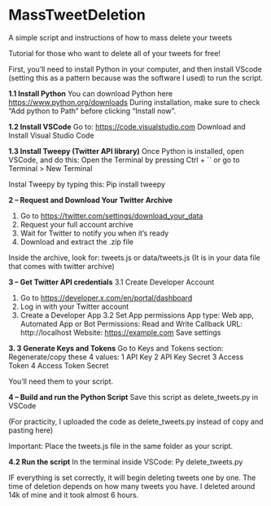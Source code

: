# MassTweetDeletion
A simple script and instructions of how to mass delete your tweets

Tutorial for those who want to delete all of your tweets for free!

First, you’ll need to install Python in your computer, and then install VScode (setting this as a pattern because was the software I used) to run the script.

**1.1 Install Python**
You can download Python here
https://www.python.org/downloads
During installation, make sure to check “Add python to Path” before clicking “Install now”.

**1.2 Install VSCode**
Go to: https://code.visualstudio.com
Download and Install Visual Studio Code

**1.3 Install Tweepy (Twitter API library)**
Once Python is installed, open VSCode, and do this:
Open the Terminal by pressing Ctrl + `` or go to Terminal > New Terminal

Instal Tweepy by typing this:
Pip install tweepy

**2 – Request and Download Your Twitter Archive**
1.	Go to https://twitter.com/settings/download_your_data
2.	Request your full account archive
3.	Wait for Twitter to notify you when it’s ready
4.	Download and extract the .zip file

Inside the archive, look for:
tweets.js or data/tweets.js (It is in your data file that comes with twitter archive)

**3 – Get Twitter API credentials**
3.1 Create Developer Account
1. Go to https://developer.x.com/en/portal/dashboard
2. Log in with your Twitter account
3. Create a Developer App
3.2 Set App permissions
App type: Web app, Automated App or Bot
Permissions: Read and Write
Callback URL: http://localhost
Website: https://example.com
Save settings

**3. 3 Generate Keys and Tokens**
Go to Keys and Tokens section:
Regenerate/copy these 4 values:
1 API Key
2 API Key Secret
3 Access Token
4 Access Token Secret

You’ll need them to your script.

**4 – Build and run the Python Script**
Save this script as delete_tweets.py in VSCode

(For practicity, I uploaded the code as delete_tweets.py instead of copy and pasting here)

Important: Place the tweets.js file in the same folder as your script.


**4.2	Run the script**
In the terminal inside VSCode:
Py delete_tweets.py

IF everything is set correctly, it will begin deleting tweets one by one.
The time of deletion depends on how many tweets you have. I deleted around 14k of mine and it took almost 6 hours.
